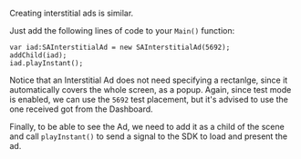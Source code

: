 Creating interstitial ads is similar.

Just add the following lines of code to your `Main()` function:

```
var iad:SAInterstitialAd = new SAInterstitialAd(5692);
addChild(iad);
iad.playInstant();

```

Notice that an Interstitial Ad does not need specifying a rectanlge, since it automatically covers the whole screen, as a popup. Again, since test mode is enabled, we can use the `5692` test placement, but it's advised to use the one received got from the Dashboard.

Finally, to be able to see the Ad, we need to add it as a child of the scene and call `playInstant()` to send a signal to the SDK to load and present the ad.